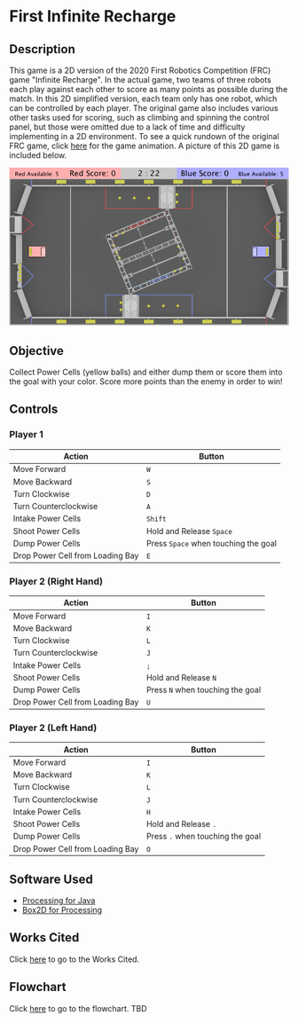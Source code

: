# First Infinite Recharge

## Description

This game is a 2D version of the 2020 First Robotics Competition (FRC) game "Infinite Recharge". In the actual game, two teams of three robots each play against each other to score as many points as possible during the match. In this 2D simplified version, each team only has one robot, which can be controlled by each player. The original game also includes various other tasks used for scoring, such as climbing and spinning the control panel, but those were omitted due to a lack of time and difficulty implementing in a 2D environment. To see a quick rundown of the original FRC game, click [here](https://www.youtube.com/watch?v=gmiYWTmFRVE) for the game animation. A picture of this 2D game is included below.

![Game Screenshot](Game.png)

## Objective

Collect Power Cells (yellow balls) and either dump them or score them into the goal with your color. Score more points than the enemy in order to win!

## Controls

### Player 1

| Action                            | Button                                  |
| --------------------------------- | --------------------------------------- |
| Move Forward                      | `W`                                     |
| Move Backward                     | `S`                                     |
| Turn Clockwise                    | `D`                                     |
| Turn Counterclockwise             | `A`                                     |
| Intake Power Cells                | `Shift`                                 |
| Shoot Power Cells                 | Hold and Release `Space`                 |
| Dump Power Cells                  | Press `Space` when touching the goal    |
| Drop Power Cell from Loading Bay  | `E`                                     |

### Player 2 (Right Hand)

| Action                            | Button                                  |
| --------------------------------- | --------------------------------------- |
| Move Forward                      | `I`                                     |
| Move Backward                     | `K`                                     |
| Turn Clockwise                    | `L`                                     |
| Turn Counterclockwise             | `J`                                     |
| Intake Power Cells                | `;`                                     |
| Shoot Power Cells                 | Hold and Release `N`                    |
| Dump Power Cells                  | Press `N` when touching the goal        |
| Drop Power Cell from Loading Bay  | `U`                                     |

### Player 2 (Left Hand)

| Action                            | Button                                  |
| --------------------------------- | --------------------------------------- |
| Move Forward                      | `I`                                     |
| Move Backward                     | `K`                                     |
| Turn Clockwise                    | `L`                                     |
| Turn Counterclockwise             | `J`                                     |
| Intake Power Cells                | `H`                                     |
| Shoot Power Cells                 | Hold and Release `.`                    |
| Dump Power Cells                  | Press `.` when touching the goal        |
| Drop Power Cell from Loading Bay  | `O`                                     |

## Software Used

- [Processing for Java](https://processing.org/)
- [Box2D for Processing](https://github.com/shiffman/Box2D-for-Processing)

## Works Cited

Click [here](WorksCited.md) to go to the Works Cited.

## Flowchart

Click [here](FirstInfiniteRechargeFlowChart.png) to go to the flowchart. TBD
